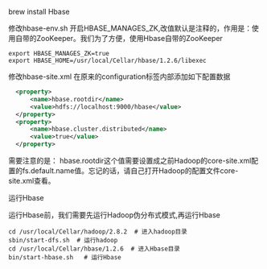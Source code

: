 brew install Hbase

修改hbase-env.sh
开启HBASE_MANAGES_ZK,改值默认是注释的，作用是：使用自带的ZooKeeper。我们为了方便，使用Hbase自带的ZooKeeper

```shell
export HBASE_MANAGES_ZK=true
export HBASE_HOME=/usr/local/Cellar/hbase/1.2.6/libexec
```

修改hbase-site.xml
在原来的configuration标签内部添加如下配置数据
```xml
  <property>
      <name>hbase.rootdir</name>
      <value>hdfs://localhost:9000/hbase</value>
  </property>
  <property>
      <name>hbase.cluster.distributed</name>
      <value>true</value>
  </property>
```

需要注意的是：
hbase.rootdir这个值需要设置成之前Hadoop的core-site.xml配置的fs.default.name值。忘记的话，请自己打开Hadoop的配置文件core-site.xml查看。

运行Hbase

运行Hbase前，我们需要先运行Hadoop伪分布式模式,再运行Hbase

```shell
cd /usr/local/Cellar/hadoop/2.8.2  # 进入hadoop目录
sbin/start-dfs.sh  # 运行hadoop
cd /usr/local/Cellar/hbase/1.2.6  # 进入Hbase目录
bin/start-hbase.sh   # 运行Hbase
```
